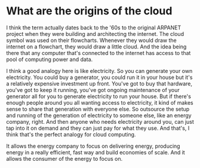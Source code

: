 # What are the origins of the cloud

I think the term actually dates back to the '60s to the original ARPANET project when they were building and architecting the internet. The cloud symbol was used on their flowcharts. Whenever they would draw the internet on a flowchart, they would draw a little cloud. And the idea being there that any computer that's connected to the internet has access to that pool of computing power and data.

I think a good analogy here is like electricity. So you can generate your own electricity. You could buy a generator, you could run it in your house but it's a relatively expensive investment up front. You've got to buy that hardware, you've got to keep it running, you've got ongoing maintenance of your generator all for you to generate electricity to run your house. But if there's enough people around you all wanting access to electricity, it kind of makes sense to share that generation with everyone else. So outsource the setup and running of the generation of electricity to someone else, like an energy company, right. And then anyone who needs electricity around you, can just tap into it on demand and they can just pay for what they use. And that's, I think that's the perfect analogy
for cloud computing.

It allows the energy company to focus on delivering energy, producing energy in a really efficient, fast way and build economies of scale. And it allows the consumer of the energy to focus on.
